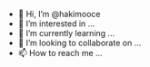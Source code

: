 - 👋 Hi, I’m @hakimooce
- 👀 I’m interested in ...
- 🌱 I’m currently learning ...
- 💞️ I’m looking to collaborate on ...
- 📫 How to reach me ...

<!---
hakimooce/hakimooce is a ✨ special ✨ repository because its `README.md` (this file) appears on your GitHub profile.
You can click the Preview link to take a look at your changes.
--->
